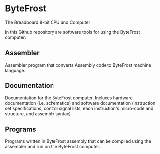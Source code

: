# ByteFrost

The Breadboard 8-bit CPU and Computer

In this Github repository are software tools for using the ByteFrost computer:

## Assembler
Assembler program that converts Assembly code to ByteFrost machine language.

## Documentation
Documentation for the ByteFrost computer. Includes hardware documentation (i.e. schematics) and software documentation (instruction set specifications, control signal lists, each instruction's micro-code and structure, and assembly syntax)

## Programs
Programs written in ByteFrost assembly that can be compiled using the assembler and run on the ByteFrost computer.